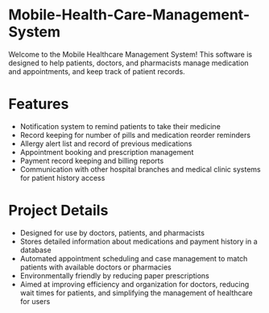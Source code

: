 # Mobile-Health-Care-Management-System

Welcome to the Mobile Healthcare Management System! This software is designed to help patients, doctors, and pharmacists manage medication and appointments, and keep track of patient records.

# Features

- Notification system to remind patients to take their medicine
- Record keeping for number of pills and medication reorder reminders
- Allergy alert list and record of previous medications
- Appointment booking and prescription management
- Payment record keeping and billing reports
- Communication with other hospital branches and medical clinic systems for patient history access

# Project Details
- Designed for use by doctors, patients, and pharmacists
- Stores detailed information about medications and payment history in a database
- Automated appointment scheduling and case management to match patients with available doctors or pharmacies
- Environmentally friendly by reducing paper prescriptions
- Aimed at improving efficiency and organization for doctors, reducing wait times for patients, and simplifying the management of healthcare for users
